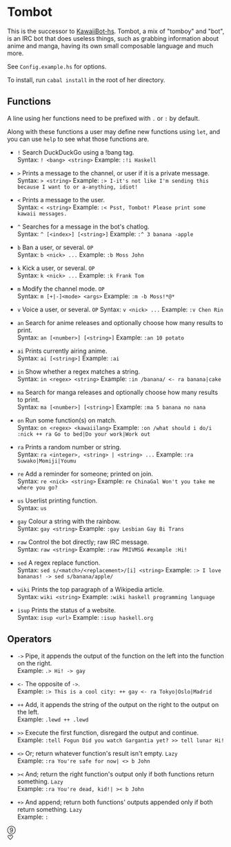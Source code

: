 Tombot
======

This is the successor to [KawaiiBot-hs](https://github.com/Shou-/KawaiiBot-hs).
Tombot, a mix of "tomboy" and "bot", is an IRC bot that does useless things, such as grabbing information about anime and manga, having its own small composable language and much more.

See `Config.example.hs` for options.

To install, run `cabal install` in the root of her directory.

## Functions

A line using her functions need to be prefixed with `.` or `:` by default.

Along with these functions a user may define new functions using `let`, and you
can use `help` to see what those functions are.

* `!`
Search DuckDuckGo using a !bang tag.<br>
Syntax: `! <bang> <string>`
Example: `:!i Haskell`

* `>`
Prints a message to the channel, or user if it is a private message.<br>
Syntax: `> <string>`
Example: `:> I-it's not like I'm sending this because I want to or a-anything, idiot!`

* `<`
Prints a message to the user.<br>
Syntax: `< <string>`
Example: `:< Psst, Tombot! Please print some kawaii messages.`

* `^`
Searches for a message in the bot's chatlog.<br>
Syntax: `^ [<index>] [<string>]`
Example: `:^ 3 banana -apple`

* `b`
Ban a user, or several. `OP`<br>
Syntax: `b <nick> ...`
Example: `:b Moss John`

* `k`
Kick a user, or several. `OP`<br>
Syntax: `k <nick> ...`
Example: `:k Frank Tom`

* `m`
Modify the channel mode. `OP`<br>
Syntax: `m [+|-]<mode> <args>`
Example: `:m -b Moss!*@*`

* `v`
Voice a user, or several. `OP`
Syntax: `v <nick> ...`
Example: `:v Chen Rin`

* `an`
Search for anime releases and optionally choose how many results to print.<br>
Syntax: `an [<number>] [<string>]`
Example: `:an 10 potato`

* `ai`
Prints currently airing anime.<br>
Syntax: `ai [<string>]`
Example: `:ai`

* `in`
Show whether a regex matches a string.<br>
Syntax: `in <regex> <string>`
Example: `:in /banana/ <- ra banana|cake`

* `ma`
Search for manga releases and optionally choose how many results to print.<br>
Syntax: `ma [<number>] [<string>]`
Example: `:ma 5 banana no nana`

* `on`
Run some function(s) on match.<br>
Syntax: `on <regex> <kawaiilang>`
Example: `:on /what should i do/i :nick ++ ra Go to bed|Do your work|Work out`

* `ra`
Prints a random number or string.<br>
Syntax: `ra <integer>, <string> | <string> ...`
Example: `:ra Suwako|Momiji|Youmu`

* `re`
Add a reminder for someone; printed on join.<br>
Syntax: `re <nick> <string>`
Example: `re ChinaGal Won't you take me where you go?`

* `us`
Userlist printing function.<br>
Syntax: `us`

* `gay`
Colour a string with the rainbow.<br>
Syntax: `gay <string>`
Example: `:gay Lesbian Gay Bi Trans`

* `raw`
Control the bot directly; raw IRC message.<br>
Syntax: `raw <string>`
Example: `:raw PRIVMSG #example :Hi!`

* `sed`
A regex replace function.<br>
Syntax: `sed s/<match>/<replacement>/[i] <string>`
Example: `:> I love bananas! -> sed s/banana/apple/`

* `wiki`
Prints the top paragraph of a Wikipedia article.<br>
Syntax: `wiki <string>`
Example: `:wiki haskell programming language`

* `isup`
Prints the status of a website.<br>
Syntax: `isup <url>`
Example: `:isup haskell.org`

## Operators
* `->`
Pipe, it appends the output of the function on the left into the function on the right.<br>
Example: `.> Hi! -> gay`

* `<-`
The opposite of `->`.<br>
Example: `:> This is a cool city: ++ gay <- ra Tokyo|Oslo|Madrid`

* `++`
Add, it appends the string of the output on the right to the output on the left.<br>
Example: `.lewd ++ .lewd`

* `>>`
Execute the first function, disregard the output and continue.<br>
Example: `:tell Fogun Did you watch Gargantia yet? >> tell lunar Hi!`

* `<>`
Or; return whatever function's result isn't empty. `Lazy`<br>
Example: `:ra You're safe for now| <> b John`

* `><`
And; return the right function's output only if both functions return something. `Lazy`<br>
Example: `:ra You're dead, kid!| >< b John`

* `+>`
And append; return both functions' outputs appended only if both return something. `Lazy`<br>
Example: `:`

⑨
<br>
♡

